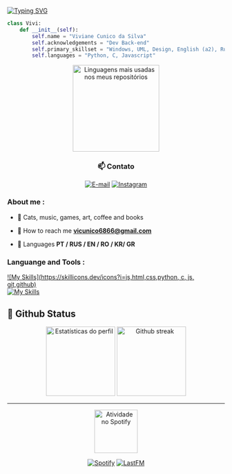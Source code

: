 
[![Typing SVG](https://readme-typing-svg.herokuapp.com/?color=f0ebd8&size=35&center=true&vCenter=true&width=1000&lines=Hey+I'm+Vivi;I'm+18+years+old;I'm+from+Brazil;I'm+Graduating+in+System+Analysis+and+Development;Be+Welcome!+:%29)](https://git.io/typing-svg)

```python
class Vivi:
    def __init__(self):
        self.name = "Viviane Cunico da Silva"
        self.acknowledgements = "Dev Back-end"
        self.primary_skillset = "Windows, UML, Design, English (a2), Russian (a1), Romenian (a1), Greek (a1)"
        self.languages = "Python, C, Javascript"
```

<div align="center">
  <a href="https://github.com/anuraghazra/github-readme-stats">
    <img
      src="https://github-readme-stats.vercel.app/api/top-langs/?username=fantasy111-de&layout=compact&langs_count=10&text_color=ffffff&theme=react&hide_border=true&show_icons"
      alt="Linguagens mais usadas nos meus repositórios"
      height="200em"/>
  </a>
  <h3> 📫 Contato </h3>

  [![E-mail](https://custom-icon-badges.demolab.com/badge/-Email-448424?style=for-the-badge&logo=mail.ru&logoColor=white)](mailto:vicunico6866@gmail.com)
  [![Instagram](https://custom-icon-badges.demolab.com/badge/-Instagram-E4405f?style=for-the-badge&logo=instagram&logoColor=white)](https://www.instagram.com/agittpunkt_/)
</div>

<h3 align="left"> About me :</h3>

- 💭 Cats, music, games, art, coffee and books

- 💌 How to reach me **vicunico6866@gmail.com**

- 🌺 Languages **PT / RUS / EN / RO / KR/ GR**

<h3 align="left">Languange and Tools :</h3>

[![My Skills](https://skillicons.dev/icons?i=js,html,css,python, c, js, git,github)](https://skillicons.dev) <br>
[![My Skills](https://skillicons.dev/icons?i=astah,postgresql,photoshop,illustrator,figma,vscode)](https://skillicons.dev) <br>


## 📁 Github Status

<div align='center'>
  <a href="https://github.com/anuraghazra/github-readme-stats">
    <img
      src="https://github-readme-stats.vercel.app/api?username=fantasy111-de&show_icons=true&text_color=ffffff&theme=react&count_private=true&hide_border=true"
      alt="Estatísticas do perfil"
      height="160em"/></a>
  <a href="https://github.com/denvercoder1/github-readme-streak-stats">
    <img
      src="https://streak-stats.demolab.com?user=Ranieeery&dates=ffffff&theme=react&date_format=j%20M%5B%20Y%5D&ring=ffffff&fire=61dafb&sideNums=ffffff&currStreakNum=ffffff&hide_border=true"
      alt="Github streak"
      height="160em"/></a>

---


<a href="https://open.spotify.com/user/22chmtzfjn6cxgiolcpnexmpq?si=c6c122a41f4a4d9b">
    <img
        src=(https://spotify-github-profile.vercel.app/api/view?uid=22chmtzfjn6cxgiolcpnexmpq&cover_image=true&theme=default&show_offline=false&background_color=121212&interchange=false)](https://github.com/kittinan/spotify-github-profile)
        alt="Atividade no Spotify"
        height="100em"/>
</a>


  [![Spotify](https://custom-icon-badges.demolab.com/badge/-Spotify-1DB954?style=for-the-badge&logo=spotify&logoColor=white)](https://open.spotify.com/user/22chmtzfjn6cxgiolcpnexmpq?si=f0e0c6c3bac343fe)
  [![LastFM](https://custom-icon-badges.demolab.com/badge/-Lastfm-D51007?style=for-the-badge&logo=last.fm&logoColor=white)](https://www.last.fm/pt/user/Vivi567_)
</div>
